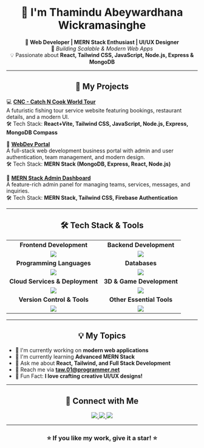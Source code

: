 <h1 align="center"> 👋 I'm Thamindu Abeywardhana Wickramasinghe</h1>

<p align="center">
  🚀 <b>Web Developer | MERN Stack Enthusiast | UI/UX Designer</b> <br>
  📍 <i>Building Scalable & Modern Web Apps</i> <br>
  💡 Passionate about <b>React, Tailwind CSS, JavaScript, Node.js, Express & MongoDB</b>  
</p>

---

<h2 align="center">📌 My Projects</h2>

💻 <b><a href="https://github.com/ThaminduWickramasinghe/CNC-World-Tour">CNC - Catch N Cook World Tour</a></b>  
A futuristic fishing tour service website featuring bookings, restaurant details, and a modern UI.  
🛠️ Tech Stack: <b>React+Vite, Tailwind CSS, JavaScript, Node.js, Express, MongoDB Compass</b>  

💼 <b><a href="https://github.com/ThaminduWickramasinghe/WebDev-Portal">WebDev Portal</a></b>  
A full-stack web development business portal with admin and user authentication, team management, and modern design.  
🛠️ Tech Stack: <b>MERN Stack (MongoDB, Express, React, Node.js)</b>  

🎯 <b><a href="https://github.com/ThaminduWickramasinghe/MERN-Admin-Dashboard">MERN Stack Admin Dashboard</a></b>  
A feature-rich admin panel for managing teams, services, messages, and inquiries.  
🛠️ Tech Stack: <b>MERN Stack, Tailwind CSS, Firebase Authentication</b>  

---

<h2 align="center">🛠 Tech Stack & Tools</h2>

<table align="center">
  <tr>
    <td align="center"><b>Frontend Development</b></td>
    <td align="center"><b>Backend Development</b></td>
  </tr>
  <tr>
    <td align="center"><img src="https://skillicons.dev/icons?i=html,css,js,react,vite,tailwind" /></td>
    <td align="center"><img src="https://skillicons.dev/icons?i=nodejs,express" /></td>
  </tr>
  <tr>
    <td align="center"><b>Programming Languages</b></td>
    <td align="center"><b>Databases</b></td>
  </tr>
  <tr>
    <td align="center"><img src="https://skillicons.dev/icons?i=js" /></td>
    <td align="center"><img src="https://skillicons.dev/icons?i=mongodb,mysql,postgres" /></td>
  </tr>
  <tr>
    <td align="center"><b>Cloud Services & Deployment</b></td>
    <td align="center"><b>3D & Game Development</b></td>
  </tr>
  <tr>
    <td align="center"><img src="https://skillicons.dev/icons?i=aws" /></td>
    <td align="center"><img src="https://skillicons.dev/icons?i=blender,unity" /></td>
  </tr>
  <tr>
    <td align="center"><b>Version Control & Tools</b></td>
    <td align="center"><b>Other Essential Tools</b></td>
  </tr>
  <tr>
    <td align="center"><img src="https://skillicons.dev/icons?i=git,github" /></td>
    <td align="center"><img src="https://skillicons.dev/icons?i=git" /></td>
  </tr>
</table>

---

<h2 align="center">💡 My Topics</h2>

- 🔧 I'm currently working on **modern web applications**
- 📖 I'm currently learning **Advanced MERN Stack**
- 💬 Ask me about **React, Tailwind, and Full Stack Development**
- 📩 Reach me via **taw.01@programmer.net**
- 🎯 Fun Fact: **I love crafting creative UI/UX designs!**  

---

<h2 align="center">🔗 Connect with Me</h2>

<p align="center">
  <a href="mailto:taw.01@programmer.net">
    <img src="https://img.shields.io/badge/Email-D14836?style=for-the-badge&logo=gmail&logoColor=white">
  </a>
  <a href="https://www.linkedin.com/in/thamindu">
    <img src="https://img.shields.io/badge/LinkedIn-0077B5?style=for-the-badge&logo=linkedin&logoColor=white">
  </a>
  <a href="https://www.thamindu.dev">
    <img src="https://img.shields.io/badge/Portfolio-000000?style=for-the-badge&logo=vercel&logoColor=white">
  </a>
</p>

---

<h3 align="center">⭐ If you like my work, give it a star! ⭐</h3>

